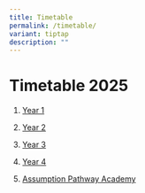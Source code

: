 ```yaml
---
title: Timetable
permalink: /timetable/
variant: tiptap
description: ""
---
```

<h1><strong>Timetable 2025</strong></h1>
<ol data-tight="true" class="tight">
<li>
<p><a href="/files/Timetable/Assumption_Pathway_School__Y1_.pdf" rel="noopener noreferrer nofollow" target="_blank">Year 1 </a>
</p>
</li>
<li>
<p><a href="/files/Timetable/Assumption_Pathway_School__Y2_.pdf" rel="noopener noreferrer nofollow" target="_blank">Year 2 </a>
</p>
</li>
<li>
<p><a href="/files/Timetable/Assumption_Pathway_School__Y3_.pdf" rel="noopener noreferrer nofollow" target="_blank">Year 3</a> 
</p>
</li>
<li>
<p><a href="/files/Timetable/Assumption_Pathway_School__Y4_.pdf" rel="noopener noreferrer nofollow" target="_blank">Year 4 </a>
</p>
</li>
<li>
<p><a href="/files/Timetable/Assumption_Pathway_School__APA_.pdf" rel="noopener noreferrer nofollow" target="_blank">Assumption Pathway Academy</a>
</p>
</li>
</ol>
<p></p>